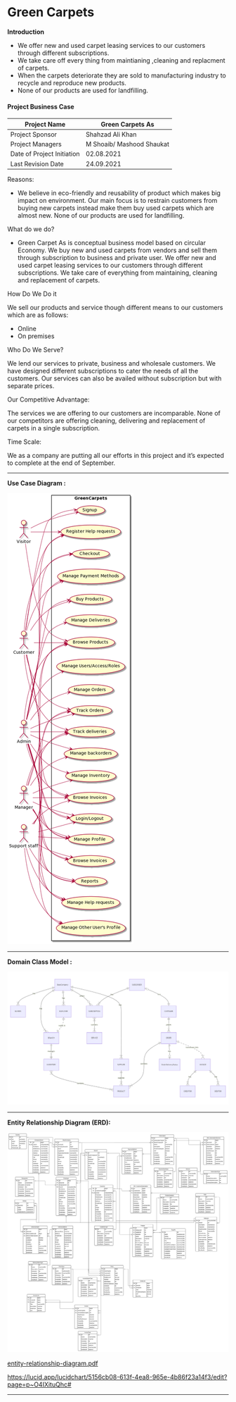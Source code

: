 # Green Carpets 

**Introduction**

* We offer new and used carpet leasing services to our customers through different subscriptions.
* We take care off every thing from  maintianing ,cleaning and replacment of carpets.
* When the carpets deteriorate they are sold to manufacturing industry to recycle and reproduce new products.
* None of our products are used for landfilling.

#### 																Project Business Case 

| Project Name               | Green Carpets As          |
| -------------------------- | ------------------------- |
| Project Sponsor            | Shahzad Ali Khan          |
| Project Managers           | M Shoaib/ Mashood Shaukat |
| Date of Project Initiation | 02.08.2021                |
| Last Revision Date         | 24.09.2021                |

 

Reasons: 

- We believe in eco-friendly and reusability of product which makes big impact on environment. Our main focus is to restrain customers from buying new carpets instead make them buy used carpets which are almost new. None of our products are used for landfilling. 

What do we do? 

- Green Carpet As is conceptual business model based on circular Economy. We buy new and used carpets from vendors and sell them through subscription to business and private user. We offer new and used carpet leasing services to our customers through different subscriptions. We take care of everything from maintaining, cleaning and replacement of carpets. 

How Do We Do it 

We sell our products and service though different means to our customers which are as follows: 

- Online 
- On premises 

Who Do We Serve? 

We lend our services to private, business and wholesale customers. We have designed different subscriptions to cater the needs of all the customers. Our services can also be availed without subscription but with separate prices. 

Our Competitive Advantage:

The services we are offering to our customers are incomparable. None of our competitors are offering cleaning, delivering and replacement of carpets in a single subscription. 

Time Scale: 

We as a company are putting all our efforts in this project and it’s expected to complete at the end of September. 

---

**Use Case Diagram :** 

![use-case-diagram-plantuml](documentation/design-and-analysis/use-case-diagram-plantuml.png)

---

**Domain Class Model :**

![domain-class-model](documentation/design-and-analysis/domain-class-model.png)

---

**Entity Relationship Diagram (ERD):**



![erd](documentation/design-and-analysis/erd.svg)

 [entity-relationship-diagram.pdf](documentation/design-and-analysis/entity-relationship-diagram.pdf) 

https://lucid.app/lucidchart/5156cb08-613f-4ea8-965e-4b86f23a14f3/edit?page=p~O4IXituQhc#

---
